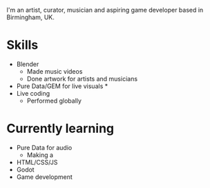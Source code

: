 I'm an artist, curator, musician and aspiring game developer based in Birmingham, UK.

# Skills
* Blender
  * Made music videos
  * Done artwork for artists and musicians
* Pure Data/GEM for live visuals
  * 
* Live coding
  * Performed globally
  
# Currently learning
* Pure Data for audio
  * Making a 
* HTML/CSS/JS
* Godot
* Game development
